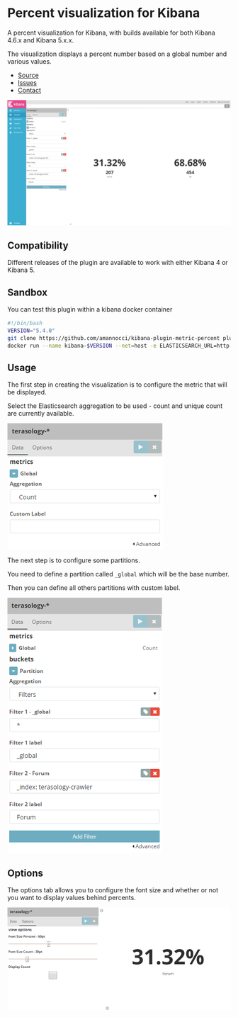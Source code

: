 # Percent visualization for Kibana
A percent visualization for Kibana, with builds available for both Kibana 4.6.x and Kibana 5.x.x.

The visualization displays a percent number based on a global number and various values.
* [Source](https://github.com/amannocci/kibana-plugin-metric-percent)
* [Issues](https://github.com/amannocci/kibana-plugin-metric-percent/issues)
* [Contact](mailto:adrien.mannocci@gmail.com)

![image](resources/overview.png)

## Compatibility
Different releases of the plugin are available to work with either Kibana 4 or Kibana 5.

## Sandbox
You can test this plugin within a kibana docker container
```bash
#!/bin/bash
VERSION="5.4.0"
git clone https://github.com/amannocci/kibana-plugin-metric-percent plugins/kibana-plugin-metric-percent
docker run --name kibana-$VERSION --net=host -e ELASTICSEARCH_URL=http://localhost:9200 -v $PWD/plugins:/usr/share/kibana/plugins -d kibana:$VERSION --plugins /usr/share/kibana/plugins
```

## Usage
The first step in creating the visualization is to configure the metric that will be displayed.

Select the Elasticsearch aggregation to be used - count and unique count are currently available.

![image](resources/usage-01.png)

The next step is to configure some partitions.

You need to define a partition called `_global` which will be the base number.

Then you can define all others partitions with custom label.

![image](resources/usage-02.png)

## Options
The options tab allows you to configure the font size and whether or not you want to display values behind percents.

![image](resources/options.png)
